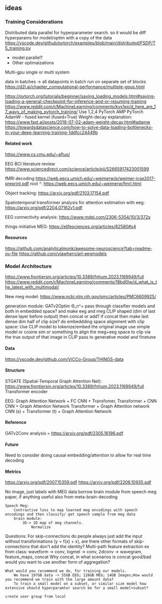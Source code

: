 ## ideas

### Training Considerations
Distributed data parallel 
for hyperparameter search. so it would be diff hyperparams for model/optim with a copy of the data
https://vscode.dev/github/pytorch/examples/blob/main/distributed/FSDP/T5_training.py

+ model parallel?
+ Other optimaizations

Multi-gpu 
single or multi system

data in batches -> all datapoints in batch run on separate set of blocks
https://d2l.ai/chapter_computational-performance/multiple-gpus.html

https://pytorch.org/tutorials/beginner/saving_loading_models.html#saving-loading-a-general-checkpoint-for-inference-and-or-resuming-training
https://www.reddit.com/r/MachineLearning/comments/kvs1ex/d_here_are_17_ways_of_making_pytorch_training/
    Use 1,2,4
PyTorch AMP
PyTorch AdamW - fused kernel (fused=True)
Weight-decay explanation: https://www.fast.ai/posts/2018-07-02-adam-weight-decay.html#adamw
https://towardsdatascience.com/how-to-solve-data-loading-bottlenecks-in-your-deep-learning-training-1ddfcc24449b

#### Related work
https://www.cs.cmu.edu/~afluo/

EEG BCI literature review
https://www.sciencedirect.com/science/article/pii/S2665917423001599

fMRI decoding
https://web.eecs.umich.edu/~weimerw/p/weimer-icse2017-preprint.pdf
    root ^: https://web.eecs.umich.edu/~weimerw/fmri.html

Object tracking:
https://arxiv.org/pdf/2103.17154.pdf

Spatiotemporal transformer analysis for attention estimation with eeg:
https://arxiv.org/pdf/2204.07162v1.pdf

EEG connectivity analysis:
https://www.mdpi.com/2306-5354/10/3/372s

things-initiative MEG:
https://elifesciences.org/articles/82580#s4

#### Resources
https://github.com/analyticalmonk/awesome-neuroscience?tab=readme-ov-file
https://github.com/vlawhern/arl-eegmodels


### Model Architecture
https://www.frontiersin.org/articles/10.3389/fnhum.2023.1169949/full
https://www.reddit.com/r/MachineLearning/comments/18bd0lw/d_what_is_the_latest_with_multimodal/

New meg model:
https://www.ncbi.nlm.nih.gov/pmc/articles/PMC6609925/

generation module:
GATv2Optim Θ_n^+ 
pass through classifier models and both in embedded space? and make eeg and meg CLIP shaped (dim of last dense layer before output)
then concat or add? if concat then make last dense dim half of clip size?
do embeddding space alignment with clip space:
    Use CLIP model to tokenize/embed the original image
    use simple model or cosine sim or something to align the meg+eeg space to clip via the true output of that image in CLIP
pass to generative model and finetune



#### Data
https://vscode.dev/github.com/ViCCo-Group/THINGS-data


#### Structure
STGATE (Spatial-Temporal Graph Attention Net): https://www.frontiersin.org/articles/10.3389/fnhum.2023.1169949/full
    Transformer encoder

EEG:
Graph Attention Network + FC
CNN + Transfomer, Transformer + CNN
CNN + Graph Attention Network
Transformer + Graph Attention network
CNN (s) + Transformer (t) + Graph Attention Network
#### Reference
GATv2Conv analysis = https://arxiv.org/pdf/2305.16196.pdf

#### Future
Need to consider doing causal embedding/attention to allow for real time decoding

#### Metrics
https://arxiv.org/pdf/2007.15359.pdf
https://arxiv.org/pdf/2206.10935.pdf


No image, just labels with MEG data
    borrow brain module from speech meg paper, if anything useful also from meta-brain-decoding
    

    Speech Meg:
        Contrastive loss to map learned meg encodings with speech encodings and then classify/ get speech sample from meg data
        brain module:
            3D-> 2D map of meg channels.
                Normalize
                

Questions:
    For skip-connections do people always just add the input without transformations (y = f(x) + x), are there other formats of skip-connections that don't add the identity?
    Multi-path feature extraction ex from class: waveform -> conv, logmel -> conv, 2dconv -> wavegram, feature_maps, concat
    Why concat, in what scenarios is concat good/bad
        would you want to use another form of aggregation?
    
    What would you recommend we do, for training our models.
        We have 197GB data -> 55GB EEG; 128GB MEG; 14GB Images;How would you recommend we train with the large amount data?
        To train a small model on a subset, or similar size model how extensive should hyperparamter search be for a small model+subset?
    
    create user group from local 